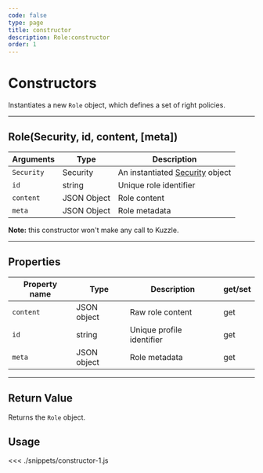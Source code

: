 ```yaml
---
code: false
type: page
title: constructor
description: Role:constructor
order: 1
---
```


# Constructors

Instantiates a new `Role` object, which defines a set of right policies.

---

## Role(Security, id, content, [meta])

| Arguments  | Type        | Description                                           |
| ---------- | ----------- | ----------------------------------------------------- |
| `Security` | Security    | An instantiated [Security](/sdk/js/5/security) object |
| `id`       | string      | Unique role identifier                                |
| `content`  | JSON Object | Role content                                          |
| `meta`     | JSON Object | Role metadata                                         |

**Note:** this constructor won't make any call to Kuzzle.

---

## Properties

| Property name | Type        | Description               | get/set |
| ------------- | ----------- | ------------------------- | ------- |
| `content`     | JSON object | Raw role content          | get     |
| `id`          | string      | Unique profile identifier | get     |
| `meta`        | JSON object | Role metadata             | get     |

---

## Return Value

Returns the `Role` object.

## Usage

<<< ./snippets/constructor-1.js
